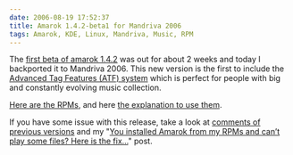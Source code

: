 ```yaml
---
date: 2006-08-19 17:52:37
title: Amarok 1.4.2-beta1 for Mandriva 2006
tags: Amarok, KDE, Linux, Mandriva, Music, RPM
---
```


The [first beta of amarok 1.4.2](http://amarok.kde.org/content/view/77) was out
for about 2 weeks and today I backported it to Mandriva 2006. This new version
is the first to include the [Advanced Tag Features (ATF)
system](http://amarok.kde.org/amarokwiki/index.php/ATF) which is perfect for
people with big and constantly evolving music collection.

[Here are the RPMs](http://github.com/kdeldycke/mandriva-spec), and here [the
explanation to use
them](http://kevin.deldycke.com/2006/04/new-repository-for-mandriva-2006/).

If you have some issue with this release, take a look at [comments of previous
versions](http://kevin.deldycke.com/2006/07/amarok-141-for-mandriva-2006/) and
my "[You installed Amarok from my RPMs and can’t play some files? Here is the
fix...](http://kevin.deldycke.com/2006/08/you-installed-amarok-from-my-rpms-and-you-cant-play-some-files-here-is-the-fix/)"
post.
